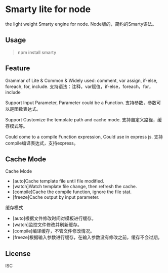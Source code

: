 # Smarty lite for node

the light weight Smarty engine for node.
Node版的，简约的Smarty语法。

## Usage

> npm install smarty

## Feature

Grammar of Lite & Common & Widely used: comment, var assign, if-else, foreach, for, include.
支持语法：注释，var赋值，if-else，foreach，for，include

Support Input Parameter, Parameter could be a Function.
支持参数，参数可以是函数表达式。

Support Customize the template path and cache mode.
支持自定义路径，缓存模式等。

Could come to a compile Function expression, Could use in express js.
支持compile编译表达式，支持express。

## Cache Mode

Cache Mode
 - [auto]Cache template file until file modified.
 - [watch]Watch template file change, then refresh the cache.
 - [compile]Cache the compile function, ignore the file stat.
 - [freeze]Cache output by input parameter.

缓存模式

 - [auto]根据文件修改时间对模板进行缓存。
 - [watch]监控文件修改并刷新缓存。
 - [compile]编译缓存，不管文件修改情况。
 - [freeze]根据输入参数进行缓存，在输入参数没有修改之前，缓存不会过期。

## License

ISC